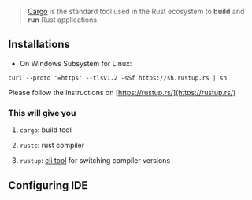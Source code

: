 > [Cargo](https://doc.rust-lang.org/cargo/) is the standard tool used in the Rust ecosystem to **build** and **run** Rust applications.


## Installations

- On Windows Subsystem for Linux:
```shell
curl --proto '=https' --tlsv1.2 -sSf https://sh.rustup.rs | sh
```

 Please follow the instructions on [https://rustup.rs/](https://rustup.rs/)


### This will give you

1. `cargo`: build tool

2. `rustc`: rust compiler

3. `rustup`: [cli tool](bash.md) for switching compiler versions


## Configuring IDE

